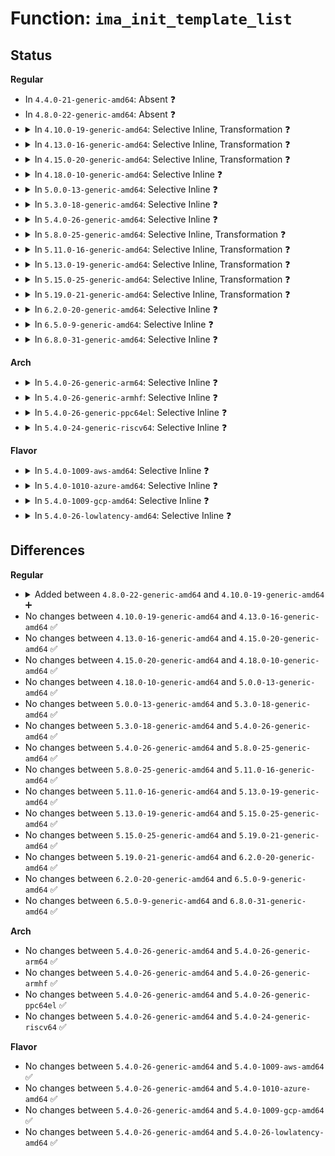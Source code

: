 # Function: <code>ima_init_template_list</code>

## Status
<b>Regular</b>
<ul>
<li>
In <code>4.4.0-21-generic-amd64</code>: Absent ❓
</li>
<li>
In <code>4.8.0-22-generic-amd64</code>: Absent ❓
</li>
<li>
<details>
<summary>In <code>4.10.0-19-generic-amd64</code>: Selective Inline, Transformation ❓</summary>

```c
void ima_init_template_list()
```

```json
{
  "name": "ima_init_template_list",
  "collision_type": "Unique Global",
  "inline_type": "Selective",
  "funcs": [
    {
      "addr": 18446744071582966258,
      "name": "ima_init_template_list",
      "external": true,
      "loc": "security/integrity/ima/ima_template.c:203",
      "file": "security/integrity/ima/ima_template.c",
      "inline": "not declared, inlined",
      "caller_inline": [
        "security/integrity/ima/ima_template.c:ima_template_desc_current"
      ],
      "caller_func": [
        "security/integrity/ima/ima_main.c:init_ima",
        "security/integrity/ima/ima_template.c:ima_template_desc_current"
      ]
    }
  ],
  "symbols": [
    {
      "addr": 18446744071582965392,
      "name": "ima_init_template_list.part.3",
      "section": ".text",
      "bind": "STB_LOCAL",
      "size": 97
    },
    {
      "addr": 18446744071582966208,
      "name": "ima_init_template_list",
      "section": ".text",
      "bind": "STB_GLOBAL",
      "size": 32
    }
  ]
}
```
</details>
</li>
<li>
<details>
<summary>In <code>4.13.0-16-generic-amd64</code>: Selective Inline, Transformation ❓</summary>

```c
void ima_init_template_list()
```

```json
{
  "name": "ima_init_template_list",
  "collision_type": "Unique Global",
  "inline_type": "Selective",
  "funcs": [
    {
      "addr": 18446744071583016643,
      "name": "ima_init_template_list",
      "external": true,
      "loc": "security/integrity/ima/ima_template.c:206",
      "file": "security/integrity/ima/ima_template.c",
      "inline": "not declared, inlined",
      "caller_inline": [
        "security/integrity/ima/ima_template.c:ima_template_desc_current",
        "security/integrity/ima/ima_template.c:ima_template_setup"
      ],
      "caller_func": [
        "security/integrity/ima/ima_main.c:init_ima",
        "security/integrity/ima/ima_template.c:ima_template_desc_current",
        "security/integrity/ima/ima_template.c:ima_template_setup"
      ]
    }
  ],
  "symbols": [
    {
      "addr": 18446744071583015664,
      "name": "ima_init_template_list.part.3",
      "section": ".text",
      "bind": "STB_LOCAL",
      "size": 178
    },
    {
      "addr": 18446744071583016576,
      "name": "ima_init_template_list",
      "section": ".text",
      "bind": "STB_GLOBAL",
      "size": 33
    }
  ]
}
```
</details>
</li>
<li>
<details>
<summary>In <code>4.15.0-20-generic-amd64</code>: Selective Inline, Transformation ❓</summary>

```c
void ima_init_template_list()
```

```json
{
  "name": "ima_init_template_list",
  "collision_type": "Unique Global",
  "inline_type": "Selective",
  "funcs": [
    {
      "addr": 18446744071583181667,
      "name": "ima_init_template_list",
      "external": true,
      "loc": "security/integrity/ima/ima_template.c:206",
      "file": "security/integrity/ima/ima_template.c",
      "inline": "not declared, inlined",
      "caller_inline": [
        "security/integrity/ima/ima_template.c:ima_template_desc_current",
        "security/integrity/ima/ima_template.c:ima_template_setup"
      ],
      "caller_func": [
        "security/integrity/ima/ima_main.c:init_ima",
        "security/integrity/ima/ima_template.c:ima_template_desc_current",
        "security/integrity/ima/ima_template.c:ima_template_setup"
      ]
    }
  ],
  "symbols": [
    {
      "addr": 18446744071583180688,
      "name": "ima_init_template_list.part.3",
      "section": ".text",
      "bind": "STB_LOCAL",
      "size": 178
    },
    {
      "addr": 18446744071583181600,
      "name": "ima_init_template_list",
      "section": ".text",
      "bind": "STB_GLOBAL",
      "size": 33
    }
  ]
}
```
</details>
</li>
<li>
<details>
<summary>In <code>4.18.0-10-generic-amd64</code>: Selective Inline ❓</summary>

```c
void ima_init_template_list()
```

```json
{
  "name": "ima_init_template_list",
  "collision_type": "Unique Global",
  "inline_type": "Selective",
  "funcs": [
    {
      "addr": 18446744071583387856,
      "name": "ima_init_template_list",
      "external": true,
      "loc": "security/integrity/ima/ima_template.c:206",
      "file": "security/integrity/ima/ima_template.c",
      "inline": "not declared, inlined",
      "caller_inline": [],
      "caller_func": [
        "security/integrity/ima/ima_main.c:init_ima",
        "security/integrity/ima/ima_template.c:ima_template_desc_current",
        "security/integrity/ima/ima_template.c:ima_template_setup"
      ]
    }
  ],
  "symbols": [
    {
      "addr": 18446744071583387856,
      "name": "ima_init_template_list",
      "section": ".text",
      "bind": "STB_GLOBAL",
      "size": 111
    }
  ]
}
```
</details>
</li>
<li>
<details>
<summary>In <code>5.0.0-13-generic-amd64</code>: Selective Inline ❓</summary>

```c
void ima_init_template_list()
```

```json
{
  "name": "ima_init_template_list",
  "collision_type": "Unique Global",
  "inline_type": "Selective",
  "funcs": [
    {
      "addr": 18446744071583507632,
      "name": "ima_init_template_list",
      "external": true,
      "loc": "security/integrity/ima/ima_template.c:207",
      "file": "security/integrity/ima/ima_template.c",
      "inline": "not declared, inlined",
      "caller_inline": [],
      "caller_func": [
        "security/integrity/ima/ima_main.c:init_ima",
        "security/integrity/ima/ima_template.c:ima_template_desc_current",
        "security/integrity/ima/ima_template.c:ima_template_setup"
      ]
    }
  ],
  "symbols": [
    {
      "addr": 18446744071583507632,
      "name": "ima_init_template_list",
      "section": ".text",
      "bind": "STB_GLOBAL",
      "size": 111
    }
  ]
}
```
</details>
</li>
<li>
<details>
<summary>In <code>5.3.0-18-generic-amd64</code>: Selective Inline ❓</summary>

```c
void ima_init_template_list()
```

```json
{
  "name": "ima_init_template_list",
  "collision_type": "Unique Global",
  "inline_type": "Selective",
  "funcs": [
    {
      "addr": 18446744071583695280,
      "name": "ima_init_template_list",
      "external": true,
      "loc": "security/integrity/ima/ima_template.c:208",
      "file": "security/integrity/ima/ima_template.c",
      "inline": "not declared, inlined",
      "caller_inline": [],
      "caller_func": [
        "security/integrity/ima/ima_main.c:init_ima",
        "security/integrity/ima/ima_template.c:ima_template_desc_current",
        "security/integrity/ima/ima_template.c:ima_template_setup"
      ]
    }
  ],
  "symbols": [
    {
      "addr": 18446744071583695280,
      "name": "ima_init_template_list",
      "section": ".text",
      "bind": "STB_GLOBAL",
      "size": 110
    }
  ]
}
```
</details>
</li>
<li>
<details>
<summary>In <code>5.4.0-26-generic-amd64</code>: Selective Inline ❓</summary>

```c
void ima_init_template_list()
```

```json
{
  "name": "ima_init_template_list",
  "collision_type": "Unique Global",
  "inline_type": "Selective",
  "funcs": [
    {
      "addr": 18446744071583803408,
      "name": "ima_init_template_list",
      "external": true,
      "loc": "security/integrity/ima/ima_template.c:232",
      "file": "security/integrity/ima/ima_template.c",
      "inline": "not declared, inlined",
      "caller_inline": [],
      "caller_func": [
        "security/integrity/ima/ima_main.c:init_ima",
        "security/integrity/ima/ima_template.c:ima_template_desc_current",
        "security/integrity/ima/ima_template.c:ima_template_setup"
      ]
    }
  ],
  "symbols": [
    {
      "addr": 18446744071583803408,
      "name": "ima_init_template_list",
      "section": ".text",
      "bind": "STB_GLOBAL",
      "size": 110
    }
  ]
}
```
</details>
</li>
<li>
<details>
<summary>In <code>5.8.0-25-generic-amd64</code>: Selective Inline, Transformation ❓</summary>

```c
void ima_init_template_list()
```

```json
{
  "name": "ima_init_template_list",
  "collision_type": "Unique Global",
  "inline_type": "Selective",
  "funcs": [
    {
      "addr": 18446744071584198162,
      "name": "ima_init_template_list",
      "external": true,
      "loc": "security/integrity/ima/ima_template.c:230",
      "file": "security/integrity/ima/ima_template.c",
      "inline": "not declared, inlined",
      "caller_inline": [
        "security/integrity/ima/ima_template.c:ima_template_desc_current",
        "security/integrity/ima/ima_template.c:ima_template_setup"
      ],
      "caller_func": [
        "security/integrity/ima/ima_main.c:init_ima",
        "security/integrity/ima/ima_template.c:ima_template_desc_current",
        "security/integrity/ima/ima_template.c:ima_template_setup"
      ]
    }
  ],
  "symbols": [
    {
      "addr": 18446744071584197136,
      "name": "ima_init_template_list.part.0",
      "section": ".text",
      "bind": "STB_LOCAL",
      "size": 90
    },
    {
      "addr": 18446744071584198112,
      "name": "ima_init_template_list",
      "section": ".text",
      "bind": "STB_GLOBAL",
      "size": 32
    }
  ]
}
```
</details>
</li>
<li>
<details>
<summary>In <code>5.11.0-16-generic-amd64</code>: Selective Inline, Transformation ❓</summary>

```c
void ima_init_template_list()
```

```json
{
  "name": "ima_init_template_list",
  "collision_type": "Unique Global",
  "inline_type": "Selective",
  "funcs": [
    {
      "addr": 18446744071584316850,
      "name": "ima_init_template_list",
      "external": true,
      "loc": "security/integrity/ima/ima_template.c:231",
      "file": "security/integrity/ima/ima_template.c",
      "inline": "not declared, inlined",
      "caller_inline": [
        "security/integrity/ima/ima_template.c:ima_template_desc_buf",
        "security/integrity/ima/ima_template.c:ima_template_desc_current",
        "security/integrity/ima/ima_template.c:ima_template_setup"
      ],
      "caller_func": [
        "security/integrity/ima/ima_main.c:init_ima",
        "security/integrity/ima/ima_template.c:ima_template_desc_buf",
        "security/integrity/ima/ima_template.c:ima_template_desc_current",
        "security/integrity/ima/ima_template.c:ima_template_setup"
      ]
    }
  ],
  "symbols": [
    {
      "addr": 18446744071584315760,
      "name": "ima_init_template_list.part.0",
      "section": ".text",
      "bind": "STB_LOCAL",
      "size": 90
    },
    {
      "addr": 18446744071584316720,
      "name": "ima_init_template_list",
      "section": ".text",
      "bind": "STB_GLOBAL",
      "size": 32
    }
  ]
}
```
</details>
</li>
<li>
<details>
<summary>In <code>5.13.0-19-generic-amd64</code>: Selective Inline, Transformation ❓</summary>

```c
void ima_init_template_list()
```

```json
{
  "name": "ima_init_template_list",
  "collision_type": "Unique Global",
  "inline_type": "Selective",
  "funcs": [
    {
      "addr": 18446744071584351234,
      "name": "ima_init_template_list",
      "external": true,
      "loc": "security/integrity/ima/ima_template.c:231",
      "file": "security/integrity/ima/ima_template.c",
      "inline": "not declared, inlined",
      "caller_inline": [
        "security/integrity/ima/ima_template.c:ima_template_desc_buf",
        "security/integrity/ima/ima_template.c:ima_template_desc_current",
        "security/integrity/ima/ima_template.c:ima_template_setup"
      ],
      "caller_func": [
        "security/integrity/ima/ima_main.c:init_ima",
        "security/integrity/ima/ima_template.c:ima_template_desc_buf",
        "security/integrity/ima/ima_template.c:ima_template_desc_current",
        "security/integrity/ima/ima_template.c:ima_template_setup"
      ]
    }
  ],
  "symbols": [
    {
      "addr": 18446744071584350736,
      "name": "ima_init_template_list.part.0",
      "section": ".text",
      "bind": "STB_LOCAL",
      "size": 90
    },
    {
      "addr": 18446744071584351104,
      "name": "ima_init_template_list",
      "section": ".text",
      "bind": "STB_GLOBAL",
      "size": 32
    }
  ]
}
```
</details>
</li>
<li>
<details>
<summary>In <code>5.15.0-25-generic-amd64</code>: Selective Inline, Transformation ❓</summary>

```c
void ima_init_template_list()
```

```json
{
  "name": "ima_init_template_list",
  "collision_type": "Unique Global",
  "inline_type": "Selective",
  "funcs": [
    {
      "addr": 18446744071584742434,
      "name": "ima_init_template_list",
      "external": true,
      "loc": "security/integrity/ima/ima_template.c:255",
      "file": "security/integrity/ima/ima_template.c",
      "inline": "not declared, inlined",
      "caller_inline": [
        "security/integrity/ima/ima_template.c:ima_template_desc_buf",
        "security/integrity/ima/ima_template.c:ima_template_desc_current",
        "security/integrity/ima/ima_template.c:ima_template_setup"
      ],
      "caller_func": [
        "security/integrity/ima/ima_main.c:init_ima",
        "security/integrity/ima/ima_template.c:ima_template_desc_buf",
        "security/integrity/ima/ima_template.c:ima_template_desc_current",
        "security/integrity/ima/ima_template.c:ima_template_setup"
      ]
    }
  ],
  "symbols": [
    {
      "addr": 18446744071584741888,
      "name": "ima_init_template_list.part.0",
      "section": ".text",
      "bind": "STB_LOCAL",
      "size": 131
    },
    {
      "addr": 18446744071584742304,
      "name": "ima_init_template_list",
      "section": ".text",
      "bind": "STB_GLOBAL",
      "size": 32
    }
  ]
}
```
</details>
</li>
<li>
<details>
<summary>In <code>5.19.0-21-generic-amd64</code>: Selective Inline, Transformation ❓</summary>

```c
void ima_init_template_list()
```

```json
{
  "name": "ima_init_template_list",
  "collision_type": "Unique Global",
  "inline_type": "Selective",
  "funcs": [
    {
      "addr": 18446744071585421178,
      "name": "ima_init_template_list",
      "external": true,
      "loc": "security/integrity/ima/ima_template.c:259",
      "file": "security/integrity/ima/ima_template.c",
      "inline": "not declared, inlined",
      "caller_inline": [
        "security/integrity/ima/ima_template.c:ima_template_desc_buf",
        "security/integrity/ima/ima_template.c:ima_template_desc_buf",
        "security/integrity/ima/ima_template.c:ima_template_desc_current",
        "security/integrity/ima/ima_template.c:ima_template_desc_current",
        "security/integrity/ima/ima_template.c:ima_template_setup"
      ],
      "caller_func": [
        "security/integrity/ima/ima_main.c:init_ima",
        "security/integrity/ima/ima_template.c:ima_template_setup"
      ]
    }
  ],
  "symbols": [
    {
      "addr": 18446744071585419088,
      "name": "ima_init_template_list.part.0",
      "section": ".text",
      "bind": "STB_LOCAL",
      "size": 139
    },
    {
      "addr": 18446744071585420768,
      "name": "ima_init_template_list",
      "section": ".text",
      "bind": "STB_GLOBAL",
      "size": 165
    }
  ]
}
```
</details>
</li>
<li>
<details>
<summary>In <code>6.2.0-20-generic-amd64</code>: Selective Inline ❓</summary>

```c
void ima_init_template_list()
```

```json
{
  "name": "ima_init_template_list",
  "collision_type": "Unique Global",
  "inline_type": "Selective",
  "funcs": [
    {
      "addr": 18446744071627960510,
      "name": "ima_init_template_list",
      "external": true,
      "loc": "security/integrity/ima/ima_template.c:259",
      "file": "security/integrity/ima/ima_template.c",
      "inline": "not declared, inlined",
      "caller_inline": [
        "security/integrity/ima/ima_template.c:ima_init_template",
        "security/integrity/ima/ima_template.c:ima_init_template",
        "security/integrity/ima/ima_template.c:ima_init_template",
        "security/integrity/ima/ima_template.c:ima_init_template",
        "security/integrity/ima/ima_template.c:ima_template_setup",
        "security/integrity/ima/ima_template.c:ima_template_setup"
      ],
      "caller_func": [
        "security/integrity/ima/ima_main.c:init_ima"
      ]
    }
  ],
  "symbols": [
    {
      "addr": 18446744071586175680,
      "name": "ima_init_template_list",
      "section": ".text",
      "bind": "STB_GLOBAL",
      "size": 165
    }
  ]
}
```
</details>
</li>
<li>
<details>
<summary>In <code>6.5.0-9-generic-amd64</code>: Selective Inline ❓</summary>

```c
void ima_init_template_list()
```

```json
{
  "name": "ima_init_template_list",
  "collision_type": "Unique Global",
  "inline_type": "Selective",
  "funcs": [
    {
      "addr": 18446744071619723886,
      "name": "ima_init_template_list",
      "external": true,
      "loc": "security/integrity/ima/ima_template.c:259",
      "file": "security/integrity/ima/ima_template.c",
      "inline": "not declared, inlined",
      "caller_inline": [
        "security/integrity/ima/ima_template.c:ima_init_template",
        "security/integrity/ima/ima_template.c:ima_init_template",
        "security/integrity/ima/ima_template.c:ima_init_template",
        "security/integrity/ima/ima_template.c:ima_init_template",
        "security/integrity/ima/ima_template.c:ima_template_setup",
        "security/integrity/ima/ima_template.c:ima_template_setup"
      ],
      "caller_func": [
        "security/integrity/ima/ima_main.c:init_ima"
      ]
    }
  ],
  "symbols": [
    {
      "addr": 18446744071586413280,
      "name": "ima_init_template_list",
      "section": ".text",
      "bind": "STB_GLOBAL",
      "size": 165
    }
  ]
}
```
</details>
</li>
<li>
<details>
<summary>In <code>6.8.0-31-generic-amd64</code>: Selective Inline ❓</summary>

```c
void ima_init_template_list()
```

```json
{
  "name": "ima_init_template_list",
  "collision_type": "Unique Global",
  "inline_type": "Selective",
  "funcs": [
    {
      "addr": 18446744071622031454,
      "name": "ima_init_template_list",
      "external": true,
      "loc": "security/integrity/ima/ima_template.c:259",
      "file": "security/integrity/ima/ima_template.c",
      "inline": "not declared, inlined",
      "caller_inline": [
        "security/integrity/ima/ima_template.c:ima_init_template",
        "security/integrity/ima/ima_template.c:ima_init_template",
        "security/integrity/ima/ima_template.c:ima_init_template",
        "security/integrity/ima/ima_template.c:ima_init_template",
        "security/integrity/ima/ima_template.c:ima_template_setup",
        "security/integrity/ima/ima_template.c:ima_template_setup"
      ],
      "caller_func": [
        "security/integrity/ima/ima_main.c:init_ima"
      ]
    }
  ],
  "symbols": [
    {
      "addr": 18446744071586678224,
      "name": "ima_init_template_list",
      "section": ".text",
      "bind": "STB_GLOBAL",
      "size": 165
    }
  ]
}
```
</details>
</li>
</ul>
<b>Arch</b>
<ul>
<li>
<details>
<summary>In <code>5.4.0-26-generic-arm64</code>: Selective Inline ❓</summary>

```c
void ima_init_template_list()
```

```json
{
  "name": "ima_init_template_list",
  "collision_type": "Unique Global",
  "inline_type": "Selective",
  "funcs": [
    {
      "addr": 18446603336495606928,
      "name": "ima_init_template_list",
      "external": true,
      "loc": "security/integrity/ima/ima_template.c:232",
      "file": "security/integrity/ima/ima_template.c",
      "inline": "not declared, inlined",
      "caller_inline": [],
      "caller_func": [
        "security/integrity/ima/ima_main.c:init_ima",
        "security/integrity/ima/ima_template.c:ima_template_desc_current",
        "security/integrity/ima/ima_template.c:ima_template_setup"
      ]
    }
  ],
  "symbols": [
    {
      "addr": 18446603336495606928,
      "name": "ima_init_template_list",
      "section": ".text",
      "bind": "STB_GLOBAL",
      "size": 220
    }
  ]
}
```
</details>
</li>
<li>
<details>
<summary>In <code>5.4.0-26-generic-armhf</code>: Selective Inline ❓</summary>

```c
void ima_init_template_list()
```

```json
{
  "name": "ima_init_template_list",
  "collision_type": "Unique Global",
  "inline_type": "Selective",
  "funcs": [
    {
      "addr": 3228967592,
      "name": "ima_init_template_list",
      "external": true,
      "loc": "security/integrity/ima/ima_template.c:232",
      "file": "security/integrity/ima/ima_template.c",
      "inline": "not declared, inlined",
      "caller_inline": [],
      "caller_func": [
        "security/integrity/ima/ima_main.c:init_ima",
        "security/integrity/ima/ima_template.c:ima_template_desc_current",
        "security/integrity/ima/ima_template.c:ima_template_setup"
      ]
    }
  ],
  "symbols": [
    {
      "addr": 3228967592,
      "name": "ima_init_template_list",
      "section": ".text",
      "bind": "STB_GLOBAL",
      "size": 140
    }
  ]
}
```
</details>
</li>
<li>
<details>
<summary>In <code>5.4.0-26-generic-ppc64el</code>: Selective Inline ❓</summary>

```c
void ima_init_template_list()
```

```json
{
  "name": "ima_init_template_list",
  "collision_type": "Unique Global",
  "inline_type": "Selective",
  "funcs": [
    {
      "addr": 13835058055289721392,
      "name": "ima_init_template_list",
      "external": true,
      "loc": "security/integrity/ima/ima_template.c:232",
      "file": "security/integrity/ima/ima_template.c",
      "inline": "not declared, inlined",
      "caller_inline": [],
      "caller_func": [
        "security/integrity/ima/ima_main.c:init_ima",
        "security/integrity/ima/ima_template.c:ima_template_desc_current",
        "security/integrity/ima/ima_template.c:ima_template_setup"
      ]
    }
  ],
  "symbols": [
    {
      "addr": 13835058055289721392,
      "name": "ima_init_template_list",
      "section": ".text",
      "bind": "STB_GLOBAL",
      "size": 256
    }
  ]
}
```
</details>
</li>
<li>
<details>
<summary>In <code>5.4.0-24-generic-riscv64</code>: Selective Inline ❓</summary>

```c
void ima_init_template_list()
```

```json
{
  "name": "ima_init_template_list",
  "collision_type": "Unique Global",
  "inline_type": "Selective",
  "funcs": [
    {
      "addr": 18446743936274768812,
      "name": "ima_init_template_list",
      "external": true,
      "loc": "security/integrity/ima/ima_template.c:232",
      "file": "security/integrity/ima/ima_template.c",
      "inline": "not declared, inlined",
      "caller_inline": [],
      "caller_func": [
        "security/integrity/ima/ima_main.c:init_ima",
        "security/integrity/ima/ima_template.c:ima_template_desc_current",
        "security/integrity/ima/ima_template.c:ima_template_setup"
      ]
    }
  ],
  "symbols": [
    {
      "addr": 18446743936274768812,
      "name": "ima_init_template_list",
      "section": ".text",
      "bind": "STB_GLOBAL",
      "size": 180
    }
  ]
}
```
</details>
</li>
</ul>
<b>Flavor</b>
<ul>
<li>
<details>
<summary>In <code>5.4.0-1009-aws-amd64</code>: Selective Inline ❓</summary>

```c
void ima_init_template_list()
```

```json
{
  "name": "ima_init_template_list",
  "collision_type": "Unique Global",
  "inline_type": "Selective",
  "funcs": [
    {
      "addr": 18446744071583772144,
      "name": "ima_init_template_list",
      "external": true,
      "loc": "security/integrity/ima/ima_template.c:232",
      "file": "security/integrity/ima/ima_template.c",
      "inline": "not declared, inlined",
      "caller_inline": [],
      "caller_func": [
        "security/integrity/ima/ima_main.c:init_ima",
        "security/integrity/ima/ima_template.c:ima_template_desc_current",
        "security/integrity/ima/ima_template.c:ima_template_setup"
      ]
    }
  ],
  "symbols": [
    {
      "addr": 18446744071583772144,
      "name": "ima_init_template_list",
      "section": ".text",
      "bind": "STB_GLOBAL",
      "size": 110
    }
  ]
}
```
</details>
</li>
<li>
<details>
<summary>In <code>5.4.0-1010-azure-amd64</code>: Selective Inline ❓</summary>

```c
void ima_init_template_list()
```

```json
{
  "name": "ima_init_template_list",
  "collision_type": "Unique Global",
  "inline_type": "Selective",
  "funcs": [
    {
      "addr": 18446744071583709200,
      "name": "ima_init_template_list",
      "external": true,
      "loc": "security/integrity/ima/ima_template.c:232",
      "file": "security/integrity/ima/ima_template.c",
      "inline": "not declared, inlined",
      "caller_inline": [],
      "caller_func": [
        "security/integrity/ima/ima_main.c:init_ima",
        "security/integrity/ima/ima_template.c:ima_template_desc_current",
        "security/integrity/ima/ima_template.c:ima_template_setup"
      ]
    }
  ],
  "symbols": [
    {
      "addr": 18446744071583709200,
      "name": "ima_init_template_list",
      "section": ".text",
      "bind": "STB_GLOBAL",
      "size": 110
    }
  ]
}
```
</details>
</li>
<li>
<details>
<summary>In <code>5.4.0-1009-gcp-amd64</code>: Selective Inline ❓</summary>

```c
void ima_init_template_list()
```

```json
{
  "name": "ima_init_template_list",
  "collision_type": "Unique Global",
  "inline_type": "Selective",
  "funcs": [
    {
      "addr": 18446744071583755904,
      "name": "ima_init_template_list",
      "external": true,
      "loc": "security/integrity/ima/ima_template.c:232",
      "file": "security/integrity/ima/ima_template.c",
      "inline": "not declared, inlined",
      "caller_inline": [],
      "caller_func": [
        "security/integrity/ima/ima_main.c:init_ima",
        "security/integrity/ima/ima_template.c:ima_template_desc_current",
        "security/integrity/ima/ima_template.c:ima_template_setup"
      ]
    }
  ],
  "symbols": [
    {
      "addr": 18446744071583755904,
      "name": "ima_init_template_list",
      "section": ".text",
      "bind": "STB_GLOBAL",
      "size": 110
    }
  ]
}
```
</details>
</li>
<li>
<details>
<summary>In <code>5.4.0-26-lowlatency-amd64</code>: Selective Inline ❓</summary>

```c
void ima_init_template_list()
```

```json
{
  "name": "ima_init_template_list",
  "collision_type": "Unique Global",
  "inline_type": "Selective",
  "funcs": [
    {
      "addr": 18446744071583856896,
      "name": "ima_init_template_list",
      "external": true,
      "loc": "security/integrity/ima/ima_template.c:232",
      "file": "security/integrity/ima/ima_template.c",
      "inline": "not declared, inlined",
      "caller_inline": [],
      "caller_func": [
        "security/integrity/ima/ima_main.c:init_ima",
        "security/integrity/ima/ima_template.c:ima_template_desc_current",
        "security/integrity/ima/ima_template.c:ima_template_setup"
      ]
    }
  ],
  "symbols": [
    {
      "addr": 18446744071583856896,
      "name": "ima_init_template_list",
      "section": ".text",
      "bind": "STB_GLOBAL",
      "size": 108
    }
  ]
}
```
</details>
</li>
</ul>

## Differences
<b>Regular</b>
<ul>
<li>
<details>
<summary>Added between <code>4.8.0-22-generic-amd64</code> and <code>4.10.0-19-generic-amd64</code> ➕</summary>

```c
void ima_init_template_list()
```
</details>
</li>
<li>
No changes between <code>4.10.0-19-generic-amd64</code> and <code>4.13.0-16-generic-amd64</code> ✅
</li>
<li>
No changes between <code>4.13.0-16-generic-amd64</code> and <code>4.15.0-20-generic-amd64</code> ✅
</li>
<li>
No changes between <code>4.15.0-20-generic-amd64</code> and <code>4.18.0-10-generic-amd64</code> ✅
</li>
<li>
No changes between <code>4.18.0-10-generic-amd64</code> and <code>5.0.0-13-generic-amd64</code> ✅
</li>
<li>
No changes between <code>5.0.0-13-generic-amd64</code> and <code>5.3.0-18-generic-amd64</code> ✅
</li>
<li>
No changes between <code>5.3.0-18-generic-amd64</code> and <code>5.4.0-26-generic-amd64</code> ✅
</li>
<li>
No changes between <code>5.4.0-26-generic-amd64</code> and <code>5.8.0-25-generic-amd64</code> ✅
</li>
<li>
No changes between <code>5.8.0-25-generic-amd64</code> and <code>5.11.0-16-generic-amd64</code> ✅
</li>
<li>
No changes between <code>5.11.0-16-generic-amd64</code> and <code>5.13.0-19-generic-amd64</code> ✅
</li>
<li>
No changes between <code>5.13.0-19-generic-amd64</code> and <code>5.15.0-25-generic-amd64</code> ✅
</li>
<li>
No changes between <code>5.15.0-25-generic-amd64</code> and <code>5.19.0-21-generic-amd64</code> ✅
</li>
<li>
No changes between <code>5.19.0-21-generic-amd64</code> and <code>6.2.0-20-generic-amd64</code> ✅
</li>
<li>
No changes between <code>6.2.0-20-generic-amd64</code> and <code>6.5.0-9-generic-amd64</code> ✅
</li>
<li>
No changes between <code>6.5.0-9-generic-amd64</code> and <code>6.8.0-31-generic-amd64</code> ✅
</li>
</ul>
<b>Arch</b>
<ul>
<li>
No changes between <code>5.4.0-26-generic-amd64</code> and <code>5.4.0-26-generic-arm64</code> ✅
</li>
<li>
No changes between <code>5.4.0-26-generic-amd64</code> and <code>5.4.0-26-generic-armhf</code> ✅
</li>
<li>
No changes between <code>5.4.0-26-generic-amd64</code> and <code>5.4.0-26-generic-ppc64el</code> ✅
</li>
<li>
No changes between <code>5.4.0-26-generic-amd64</code> and <code>5.4.0-24-generic-riscv64</code> ✅
</li>
</ul>
<b>Flavor</b>
<ul>
<li>
No changes between <code>5.4.0-26-generic-amd64</code> and <code>5.4.0-1009-aws-amd64</code> ✅
</li>
<li>
No changes between <code>5.4.0-26-generic-amd64</code> and <code>5.4.0-1010-azure-amd64</code> ✅
</li>
<li>
No changes between <code>5.4.0-26-generic-amd64</code> and <code>5.4.0-1009-gcp-amd64</code> ✅
</li>
<li>
No changes between <code>5.4.0-26-generic-amd64</code> and <code>5.4.0-26-lowlatency-amd64</code> ✅
</li>
</ul>
